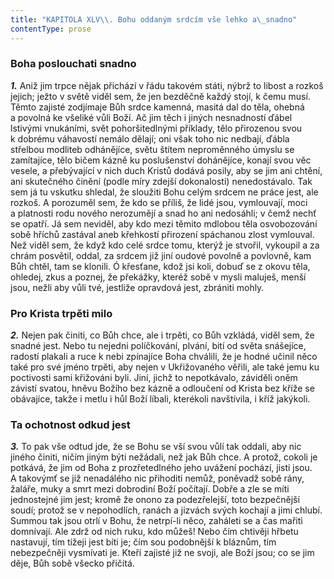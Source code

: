 ```yaml
---
title: "KAPITOLA XLV\\. Bohu oddaným srdcím vše lehko a\_snadno"
contentType: prose
---
```


<section>

### Boha poslouchati snadno

**_1._** Aniž jim trpce nějak přichází v řádu takovém státi, nýbrž to libost a rozkoš jejich; ježto v světě viděl sem, že jen bezděčně každý stojí, k čemu musí. Těmto zajisté zodjímaje Bůh srdce kamenná, masitá dal do těla, ohebná a povolná ke všeliké vůli Boží. Ač jim těch i jiných nesnadností ďábel lstivými vnukáními, svět pohoršitedlnými příklady, tělo přirozenou svou k dobrému váhavostí nemálo dělají; oni však toho nic nedbají, ďábla střelbou modliteb odhánějíce, světu štítem neproměnného úmyslu se zamítajíce, tělo bičem kázně ku poslušenství dohánějíce, konají svou věc vesele, a přebývající v nich duch Kristů dodává posily, aby se jim ani chtění, ani skutečného činění (podle míry zdejší dokonalosti) nenedostávalo. Tak sem já tu vskutku shledal, že sloužiti Bohu celým srdcem ne práce jest, ale rozkoš. A porozuměl sem, že kdo se příliš, že lidé jsou, vymlouvají, moci a platnosti rodu nového nerozumějí a snad ho ani nedosáhli; v čemž nechť se opatří. Já sem neviděl, aby kdo mezi těmito mdlobou těla osvobozování sobě hříchů zastával aneb křehkostí přirození spáchanou zlost vymlouval. Než viděl sem, že když kdo celé srdce tomu, kterýž je stvořil, vykoupil a za chrám posvětil, oddal, za srdcem již jiní oudové povolně a povlovně, kam Bůh chtěl, tam se klonili. Ó křesťane, kdož jsi koli, dobuď se z okovu těla, ohledej, zkus a poznej, že překážky, kteréž sobě v mysli maluješ, menší jsou, nežli aby vůli tvé, jestliže opravdová jest, zbrániti mohly.

### Pro Krista trpěti milo

**_2._** Nejen pak činiti, co Bůh chce, ale i trpěti, co Bůh vzkládá, viděl sem, že snadné jest. Nebo tu nejedni políčkování, plvání, bití od světa snášejíce, radostí plakali a ruce k nebi zpínajíce Boha chválili, že je hodné učinil něco také pro své jméno trpěti, aby nejen v Ukřižovaného věřili, ale také jemu ku poctivosti sami křižováni byli. Jiní, jichž to nepotkávalo, záviděli oněm závistí svatou, hněvu Božího bez kázně a odloučení od Krista bez kříže se obávajíce, takže i metlu i hůl Boží líbali, kterékoli navštívila, i kříž jakýkoli.

### Ta ochotnost odkud jest

**_3._** To pak vše odtud jde, že se Bohu se vší svou vůlí tak oddali, aby nic jiného činiti, ničím jiným býti nežádali, než jak Bůh chce. A protož, cokoli je potkává, že jim od Boha z prozřetedlného jeho uvážení pochází, jisti jsou. A takovýmť se již nenadálého nic přihoditi nemůž, poněvadž sobě rány, žaláře, muky a smrt mezi dobrodiní Boží počítají. Dobře a zle se míti jednostejné jim jest; kromě že onono za podezřelejší, toto bezpečnější soudí; protož se v nepohodlích, ranách a jizvách svých kochají a jimi chlubí. Summou tak jsou otrlí v Bohu, že netrpí-li něco, zaháleti se a čas mařiti domnívají. Ale zdrž od nich ruku, kdo můžeš! Nebo čím chtivěji hřbetu nastavují, tím tížeji jest bíti je; čím sou podobnější k bláznům, tím nebezpečněji vysmívati je. Kteří zajisté již ne svoji, ale Boží jsou; co se jim děje, Bůh sobě všecko přičítá.

</section>
